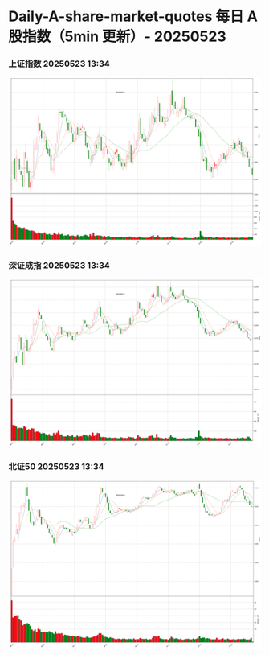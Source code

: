 
# Daily-A-share-market-quotes 每日 A 股指数（5min 更新）- 20250523

### 上证指数 20250523 13:34
![](./fig/2025/5/20250523-sh000001.png)

### 深证成指 20250523 13:34
![](./fig/2025/5/20250523-sz399001.png)

### 北证50 20250523 13:34
![](./fig/2025/5/20250523-bj899050.png)
